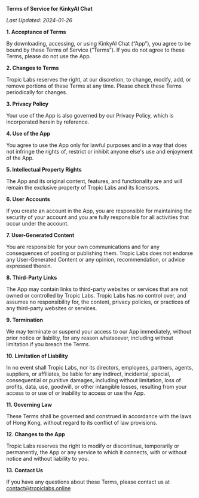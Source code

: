 **Terms of Service for KinkyAI Chat**

_Last Updated: 2024-01-26_

**1. Acceptance of Terms**

By downloading, accessing, or using KinkyAI Chat (“App”), you agree to be bound by these Terms of Service (“Terms”). If you do not agree to these Terms, please do not use the App.

**2. Changes to Terms**

Tropic Labs reserves the right, at our discretion, to change, modify, add, or remove portions of these Terms at any time. Please check these Terms periodically for changes.

**3. Privacy Policy**

Your use of the App is also governed by our Privacy Policy, which is incorporated herein by reference.

**4. Use of the App**

You agree to use the App only for lawful purposes and in a way that does not infringe the rights of, restrict or inhibit anyone else's use and enjoyment of the App.

**5. Intellectual Property Rights**

The App and its original content, features, and functionality are and will remain the exclusive property of Tropic Labs and its licensors.

**6. User Accounts**

If you create an account in the App, you are responsible for maintaining the security of your account and you are fully responsible for all activities that occur under the account.

**7. User-Generated Content**

You are responsible for your own communications and for any consequences of posting or publishing them. Tropic Labs does not endorse any User-Generated Content or any opinion, recommendation, or advice expressed therein.

**8. Third-Party Links**

The App may contain links to third-party websites or services that are not owned or controlled by Tropic Labs. Tropic Labs has no control over, and assumes no responsibility for, the content, privacy policies, or practices of any third-party websites or services.

**9. Termination**

We may terminate or suspend your access to our App immediately, without prior notice or liability, for any reason whatsoever, including without limitation if you breach the Terms.

**10. Limitation of Liability**

In no event shall Tropic Labs, nor its directors, employees, partners, agents, suppliers, or affiliates, be liable for any indirect, incidental, special, consequential or punitive damages, including without limitation, loss of profits, data, use, goodwill, or other intangible losses, resulting from your access to or use of or inability to access or use the App.

**11. Governing Law**

These Terms shall be governed and construed in accordance with the laws of Hong Kong, without regard to its conflict of law provisions.

**12. Changes to the App**

Tropic Labs reserves the right to modify or discontinue, temporarily or permanently, the App or any service to which it connects, with or without notice and without liability to you.

**13. Contact Us**

If you have any questions about these Terms, please contact us at contact@tropiclabs.online
